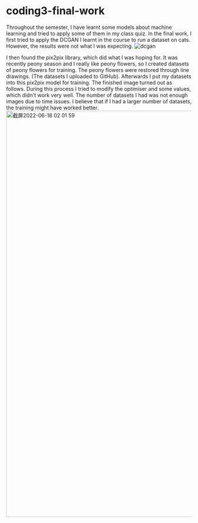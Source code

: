 # coding3-final-work

Throughout the semester, I have learnt some models about machine learning and tried to apply some of them in my class quiz.
In the final work, I first tried to apply the DCGAN I learnt in the course to run a dataset on cats. However, the results were not what I was expecting. 
![dcgan](https://user-images.githubusercontent.com/91951125/174497301-7e9e197e-eb94-4d83-a775-c3dd1bbcdf3b.gif)


I then found the pix2pix library, which did what I was hoping for. It was recently peony season and I really like peony flowers, so I created datasets of peony flowers for training. The peony flowers were restored through line drawings. (The datasets I uploaded to GitHub). Afterwards I put my datasets into this pix2pix model for training. The finished image turned out as follows. During this process I tried to modify the optimiser and some values, which didn't work very well. The number of datasets I had was not enough images due to time issues. I believe that if I had a larger number of datasets, the training might have worked better.
<img width="1101" alt="截屏2022-06-18 02 01 59" src="https://user-images.githubusercontent.com/91951125/174497346-1a2f363a-8124-44b2-a747-9f304b0da960.png">
